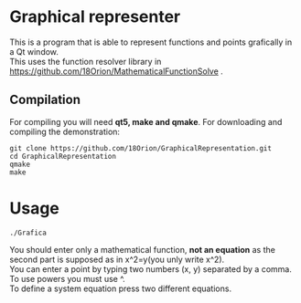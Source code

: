 # **Graphical representer**

This is a program that is able to represent functions and points grafically in a Qt window.  
This uses the function resolver library in https://github.com/18Orion/MathematicalFunctionSolve .
## **Compilation**
For compiling you will need **qt5, make and qmake**.
For downloading and compiling the demonstration: 
```
git clone https://github.com/18Orion/GraphicalRepresentation.git  
cd GraphicalRepresentation  
qmake  
make
```

# **Usage**
```
./Grafica
```

You should enter only a mathematical function, **not an equation** as the second part is supposed as in x^2=y(you unly write x^2).  
You can enter a point by typing two numbers (x, y) separated by a comma.  
To use powers you must use ^.  
To define a system equation press two different equations.  
